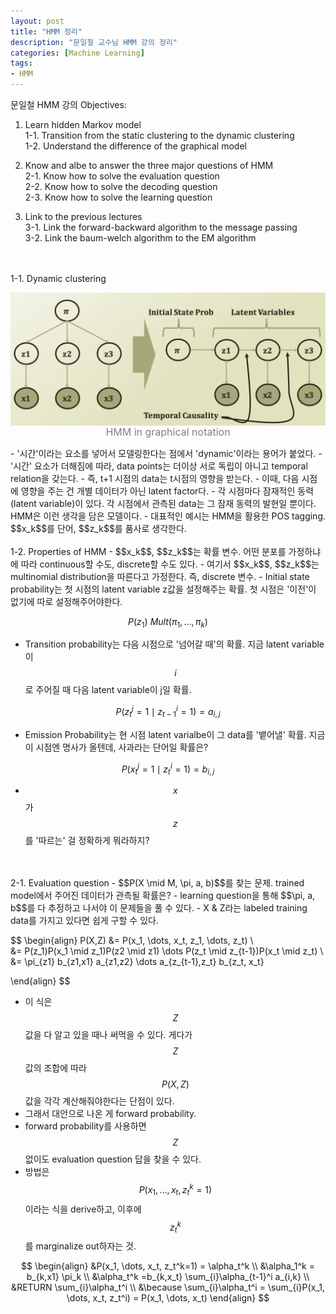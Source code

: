 ```yaml
---
layout: post
title: "HMM 정리"
description: "문일철 교수님 HMM 강의 정리"
categories: [Machine Learning]
tags:
- HMM
---
```


문일철 HMM 강의 Objectives:

1. Learn hidden Markov model  
	1-1. Transition from the static clustering to the dynamic clustering  
	1-2. Understand the difference of the graphical model  

2. Know and albe to answer the three major questions of HMM  
	2-1. Know how to solve the evaluation question  
	2-2. Know how to solve the decoding question  
	2-3. Know how to solve the learning question  

3. Link to the previous lectures  
	3-1. Link the forward-backward algorithm to the message passing  
	3-2. Link the baum-welch algorithm to the EM algorithm  

<br>
<br>
1-1. Dynamic clustering 
<p style="text-align:center;"><img src="/assets/img/latent variable.png" width="550" alt="latentvariable" align="middle"><font size ="3" color="grey"><br>HMM in graphical notation</font></p>
- '시간'이라는 요소를 넣어서 모델링한다는 점에서 'dynamic'이라는 용어가 붙었다.
- '시간' 요소가 더해짐에 따라, data points는 더이상 서로 독립이 아니고 temporal relation을 갖는다.
- 즉, t+1 시점의 data는 t시점의 영향을 받는다.
- 이때, 다음 시점에 영향을 주는 건 개별 데이터가 아닌 latent factor다.
- 각 시점마다 잠재적인 동력(latent variable)이 있다. 각 시점에서 관측된 data는 그 잠재 동력의 발현일 뿐이다. HMM은 이런 생각을 담은 모델이다.
- 대표적인 예시는 HMM을 활용한 POS tagging. $$x_k$$를 단어, $$z_k$$를 품사로 생각한다. 

<br>
<br>
1-2. Properties of HMM
- $$x_k$$, $$z_k$$는 확률 변수. 어떤 분포를 가정하냐에 따라 continuous할 수도, discrete할 수도 있다.
- 여기서 $$x_k$$, $$z_k$$는 multinomial distribution을 따른다고 가정한다. 즉, discrete 변수. 
- Initial state probability는 첫 시점의 latent variable z값을 설정해주는 확률. 첫 시점은 '이전'이 없기에 따로 설정해주어야한다.  

$$P(z_1) \text{~} Mult(\pi_1, \dots, \pi_k)$$  

- Transition probability는 다음 시점으로 '넘어갈 때'의 확률. 지금 latent variable이 $$i$$로 주어질 때 다음 latent variable이 j일 확률.

$$P(z_t^j =1 \mid z_{t-1}^i = 1) = a_{i,j}$$

- Emission Probability는 현 시점 latent varialbe이 그 data를 '뱉어낼' 확률. 지금 이 시점엔 명사가 올텐데, 사과라는 단어일 확률은?

$$P(x_t^j = 1 \mid z_t^i = 1) = b_{i,j}$$

- $$x$$가 $$z$$를 '따르는' 걸 정확하게 뭐라하지?  

<br>
<br>
2-1. Evaluation question
- $$P(X \mid M, \pi, a, b)$$를 찾는 문제. trained model에서 주어진 데이터가 관측될 확률은?
- learning question을 통해 $$\pi, a, b$$를 다 추정하고 나서야 이 문제들을 풀 수 있다. 
- X & Z라는 labeled training data를 가지고 있다면 쉽게 구할 수 있다.  

$$
\begin{align}
P(X,Z) &= P(x_1, \dots, x_t, z_1, \dots, z_t) \\  
		&= P(z_1)P(x_1 \mid z_1)P(z2 \mid z1) \dots P(z_t \mid z_{t-1})P(x_t \mid z_t) \\
		&= \pi_{z1} b_{z1,x1} a_{z1,z2} \dots a_{z_{t-1},z_t} b_{z_t, x_t}

\end{align}
$$

- 이 식은 $$Z$$값을 다 알고 있을 때나 써먹을 수 있다. 게다가 $$Z$$값의 조합에 따라 $$P(X,Z)$$값을 각각 계산해줘야한다는 단점이 있다. 
- 그래서 대안으로 나온 게 forward probability. 
- forward probability를 사용하면 $$Z$$없이도 evaluation question 답을 찾을 수 있다.  
- 방법은 $$P(x_1, \dots, x_t, z_t^k=1)$$이라는 식을 derive하고, 이후에 $$z_t^k$$를 marginalize out하자는 것.

$$
\begin{align}
&P(x_1, \dots, x_t, z_t^k=1) = \alpha_t^k \\
&\alpha_1^k = b_{k,x1} \pi_k \\
&\alpha_t^k =b_{k,x_t} \sum_{i}\alpha_{t-1}^i a_{i,k} \\
&RETURN \sum_{i}\alpha_t^i \\
&\because \sum_{i}\alpha_t^i = \sum_{i}P(x_1, \dots, x_t, z_t^i) = P(x_1, \dots, x_t)
\end{align}
$$

